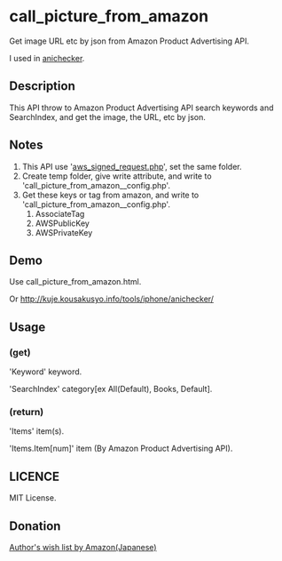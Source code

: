 # call_picture_from_amazon

Get image URL etc by json from Amazon Product Advertising API.

I used in [anichecker](http://kuje.kousakusyo.info/tools/anichecker/ "anichecker").

## Description

This API throw to Amazon Product Advertising API search keywords and SearchIndex, and get the image, the URL, etc by json.

## Notes

1. This API use '[aws_signed_request.php](http://www.ulrichmierendorff.com/software/aws_hmac_signer.html)', set the same folder.
1. Create temp folder, give write attribute, and write to 'call_picture_from_amazon__config.php'.
1. Get these keys or tag from amazon, and write to 'call_picture_from_amazon__config.php'.
	1. AssociateTag
	1. AWSPublicKey
	1. AWSPrivateKey

## Demo

Use call_picture_from_amazon.html.

Or <http://kuje.kousakusyo.info/tools/iphone/anichecker/>

## Usage

### (get)

'Keyword' keyword.

'SearchIndex' category[ex All(Default), Books, Default].

### (return)

'Items' item(s).

'Items.Item[num]' item (By  Amazon Product Advertising API).

## LICENCE

MIT License.

## Donation

[Author's wish list by Amazon(Japanese)](https://www.amazon.jp/hz/wishlist/ls/5BAWD0LZ89V9?ref_=wl_share)
